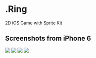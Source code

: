# .Ring
2D iOS Game with Sprite Kit
## Screenshots from iPhone 6
![][ss1] ![][ss2] ![][ss3] ![][ss4]

[ss1]: https://github.com/almostphysicist/ring/blob/master/Screenshots/Simulator%20Screen%20Shot%2025%20Jun%202016%2015.08.37.png
[ss2]: https://github.com/almostphysicist/ring/blob/master/Screenshots/Simulator%20Screen%20Shot%2025%20Jun%202016%2015.08.42.png
[ss3]: https://github.com/almostphysicist/ring/blob/master/Screenshots/Simulator%20Screen%20Shot%2025%20Jun%202016%2015.08.48.png
[ss4]:https://github.com/almostphysicist/ring/blob/master/Screenshots/Simulator%20Screen%20Shot%2025%20Jun%202016%2015.08.55.png
